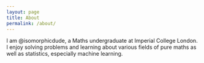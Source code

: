 ```yaml
---
layout: page
title: About
permalink: /about/
---
```


I am @isomorphicdude, a Maths undergraduate at Imperial College London. I enjoy solving problems and learning about various fields of pure maths as well as statistics, especially machine learning.  

